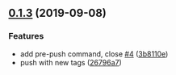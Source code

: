 ## [0.1.3](https://github.com/twinh/gitsync/compare/@gitsync/pre-push-command@0.1.3...@gitsync/pre-push-command@0.1.3) (2019-09-08)


### Features

* add pre-push command, close [#4](https://github.com/twinh/gitsync/issues/4) ([3b8110e](https://github.com/twinh/gitsync/commit/3b8110e))
* push with new tags ([26796a7](https://github.com/twinh/gitsync/commit/26796a7))



